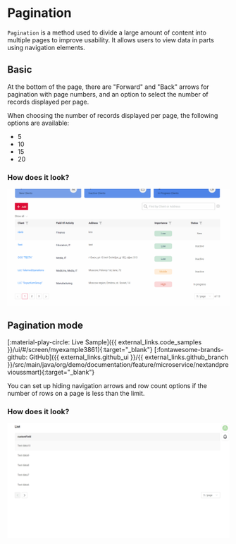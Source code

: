 # Pagination

`Pagination` is a method used to divide a large amount of content into multiple pages to improve usability. 
It allows users to view data in parts using navigation elements.

## Basic
At the bottom of the page, there are "Forward" and "Back" arrows for pagination with page numbers, and an option to select the number of records displayed per page.

When choosing the number of records displayed per page, the following options are available: 

* 5
* 10
* 15
* 20

### How does it look?

![dropdown_pagination.gif](dropdown_pagination.gif)

## Pagination mode

[:material-play-circle: Live Sample]({{ external_links.code_samples }}/ui/#/screen/myexample3861){:target="_blank"}
[:fontawesome-brands-github: GitHub]({{ external_links.github_ui }}/{{ external_links.github_branch }}/src/main/java/org/demo/documentation/feature/microservice/nextandprevioussmart){:target="_blank"}

You can set up hiding navigation arrows and row count options if the number of rows on a page is less than the limit.

### How does it look?

![hiding_pagination.gif](hiding_pagination.gif)